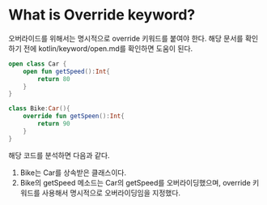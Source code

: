 # What is Override keyword?

오버라이드를 위해서는 명시적으로 override 키워드를 붙여야 한다.
해당 문서를 확인하기 전에 kotlin/keyword/open.md를 확인하면 도움이 된다.

```kotlin
open class Car {
    open fun getSpeed():Int{
        return 80
    }
}

class Bike:Car(){
    override fun getSpeen():Int{
        return 90
    }
}
```

해당 코드를 분석하면 다음과 같다.

1. Bike는 Car를 상속받은 클래스이다.
2. Bike의 getSpeed 메소드는 Car의 getSpeed를 오버라이딩했으며, override 키워드를 사용해서 명시적으로 오버라이딩임을 지정했다.